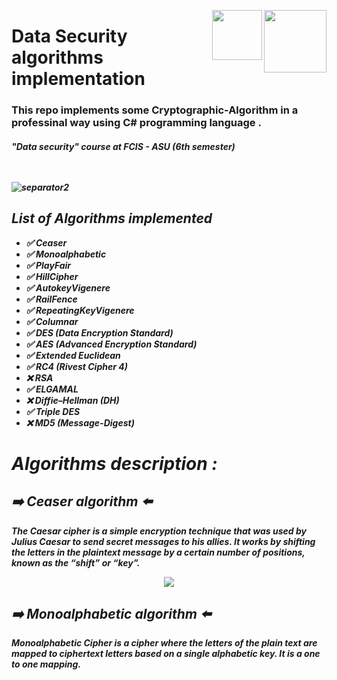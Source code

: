 
<p><a href="https://www.asu.edu.eg/"><img align="right" src="https://ums.asu.edu.eg/images/logo.png" width="100" /></a></p>
<p><img align="right" src="https://seeklogo.com/images/C/c-sharp-c-logo-02F17714BA-seeklogo.com.png" width="80" /></a></p>
<div align=left>
<h1>
  Data Security algorithms  <br> implementation 
</h1>
  <h3>
    This repo implements some  Cryptographic-Algorithm in a professinal way using C# programming language .
  </h3>
 <h5>
    "Data security" course at FCIS - ASU 
        (6th semester)
<div>
<br>
<br>

![separator2](https://i.imgur.com/4gX5WFr.png)
## List of Algorithms implemented

 - ✅ Ceaser
 - ✅ Monoalphabetic
 - ✅ PlayFair
 - ✅ HillCipher
 - ✅ AutokeyVigenere
 - ✅ RailFence
 - ✅ RepeatingKeyVigenere
 - ✅ Columnar
 - ✅ DES (Data Encryption Standard)
 - ✅ AES (Advanced Encryption Standard)
 - ✅ Extended Euclidean
 - ✅ RC4 (Rivest Cipher 4)
 - ❌ RSA
 - ✅ ELGAMAL
 - ❌ Diffie–Hellman (DH)
 - ✅ Triple DES
 - ❌ MD5 (Message-Digest)


# Algorithms description :  
## ➡️ Ceaser algorithm ⬅️

The Caesar cipher is a simple encryption technique that was used by Julius Caesar to send secret messages to his allies. It works by shifting the letters in the plaintext message by a certain number of positions, known as the “shift” or “key”.
<p align="center"><img  src="https://github.com/abdalla-am/Data-Security-Project-2024/blob/6529df74081791293e5fd680b860d99d2bc50e8f/readme%20photos/ceaser%20algo%20photo.gif"  /></p>


## ➡️ Monoalphabetic algorithm ⬅️

Monoalphabetic Cipher is a cipher where the letters of the plain text are mapped to ciphertext letters based on a single alphabetic key. It is a one to one mapping.
